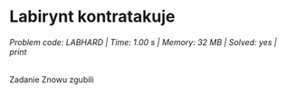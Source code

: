 # Labirynt kontratakuje
###### Problem code: LABHARD \| Time: 1.00 s \| Memory: 32 MB \| Solved: yes \| print

Zadanie
Znowu zgubili

